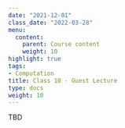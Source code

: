 ```yaml
---
date: "2021-12-01"
class_date: "2022-03-28"
menu:
  content:
    parent: Course content
    weight: 10
highlight: true
tags:
- Computation
title: Class 10 - Guest Lecture
type: docs
weight: 10
---
```


TBD